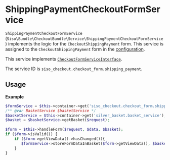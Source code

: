 # ShippingPaymentCheckoutFormService

`ShippingPaymentCheckoutFormService` (`Siso\Bundle\CheckoutBundle\Service\ShippingPaymentCheckoutFormService`) implements the logic for the `CheckoutShippingPayment` form.
This service is assigned to the `CheckoutShippingPayment` form in the [configuration](../configuration_for_checkout_forms.md).

This service implements [`CheckoutFormServiceInterface`](interfaces_for_checkout_services.md#checkoutformserviceinterface).

The service ID is `siso_checkout.checkout_form.shipping_payment`.

## Usage

**Example**

``` php
$formService = $this->container->get('siso_checkout.checkout_form.shipping_payment');
/** @var BasketService $basketService */
$basketService = $this->container->get('silver_basket.basket_service');
$basket = $basketService->getBasket($request);
 
$form = $this->handleForm($request, $data, $basket);
if ($form->isValid()) {
    if ($form->getViewData()->hasChanged()){
       $formService->storeFormDataInBasket($form->getViewData(), $basket);
    }
}
```
